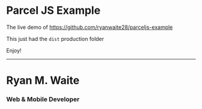 # Parcel JS Example

The live demo of https://github.com/ryanwaite28/parceljs-example

This just had the `dist` production folder


Enjoy!

---

# Ryan M. Waite
### Web & Mobile Developer
